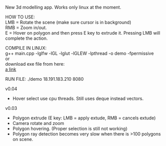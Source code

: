 New 3d modelling app. Works only linux at the moment.

HOW TO USE:  
LMB = Rotate the scene (make sure cursor is in background)  
RMB = Zoom in/out.  
E = Hover on polygon and then press E key to extrude it. Pressing LMB will complete the action.  

COMPILE IN LINUX:  
g++ main.cpp -lglfw -lGL -lglut -lGLEW -lpthread -o demo -fpermissive  
or  
download exe file from here:  
[a link](https://drive.google.com/file/d/1tGsz8tp9SbfPckJs9QbK-90Ge_4UvoCa/view?usp=sharing)  
  
RUN FILE: ./demo 18.191.183.210 8080  



v0.04

- Hover select use cpu threads. Still uses deque instead vectors.  

v0.03

- Polygon extrude (E key: LMB = apply extude, RMB = cancels extude)  
- Camera rotate and zoom  
- Polygon hovering. (Proper selection is still not working)  
- Polygon ray detection becomes very slow when there is >100 polygons on scene.   
